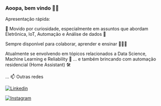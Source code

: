 ### Aoopa, bem vindo 🤟🏽

Apresentação rápida:

🧐 Movido por curiosidade, especialmente em assuntos que abordam Eletrônica, IoT, Automação e Análise de dados 🧪

Sempre disponível para colaborar, aprender e ensinar 👩🏽‍🦲

Atualmente se envolvendo em tópicos relacionados a Data Science, Machine Learning e Reliability 🤯
... e também brincando com automação residencial (Home Assistant) 🛠


... 📫 Outras redes 

<!--
[<img src="https://img.shields.io/badge/-LinkedIn-blue?style=flat-square&logo=Linkedin&logoColor=white&link=https://www.linkedin.com/in/felipedamiani" height="22" title="LinkedIn" />](https://www.linkedin.com/in/felipedamiani) 
-->
[![Linkedin](https://icon-icons.com/icons2/652/PNG/32/linkedin_icon-icons.com_59873.png)](https://www.linkedin.com/in/felipedamiani/)
<!--
[<img src="https://img.shields.io/badge/-Instagram-purple?style=flat-square&logo=Instagram&logoColor=white&link=https://www.instagram.com/feliperafael.damiani/" height="22" title="Instagram" />](https://www.instagram.com/feliperafael.damiani)
-->
[![Instagram](https://icon-icons.com/icons2/2428/PNG/48/instagram_black_logo_icon_147122.png)](https://www.instagram.com/feliperafael.damiani/)

<!--
<img title="Beatriz Miranda's GitHub Stats" align="right" heigth="300" width="400" src="https://github-readme-stats.vercel.app/api?username=beatrizadm&hide=issues&count_private=true&icon_color=871489&title_color=01057d&bg_color=DEG,ffffff,e8ecfd&show_icons=true)"
/>

**feliperafaeldamiani/feliperafaeldamiani** is a ✨ _special_ ✨ repository because its `README.md` (this file) appears on your GitHub profile.

[<img src="https://img.shields.io/github/followers/beatrizadm?label=follow&style=social" height="22" title="Follow me" />](https://github.com/beatrizadm) 
[![Linkedin](https://icon-icons.com/icons2/652/PNG/32/linkedin_icon-icons.com_59873.png)](https://www.linkedin.com/in/beatrizadm/)
[![Instagram](https://icon-icons.com/icons2/2428/PNG/32/instagram_black_logo_icon_147122.png)](https://www.instagram.com/beatrizadm/)
[![Linkedin](https://icon-icons.com/icons2/652/PNG/48/linkedin_icon-icons.com_59873.png)](https://www.linkedin.com/in/beatrizadm/)
[![Instagram](https://icon-icons.com/icons2/2428/PNG/48/instagram_black_logo_icon_147122.png)](https://www.instagram.com/beatrizadm/)


Here are some ideas to get you started:

- 🔭 I’m currently working on ...
- 🌱 I’m currently learning ...
- 👯 I’m looking to collaborate on ...
- 🤔 I’m looking for help with ...
- 💬 Ask me about ...
- 📫 How to reach me: ...
- 😄 Pronouns: ...
- ⚡ Fun fact: ...
-->
